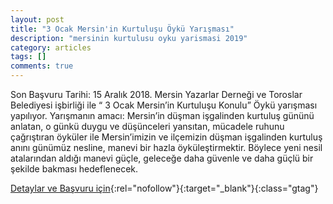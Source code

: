 ```yaml
---
layout: post
title: "3 Ocak Mersin'in Kurtuluşu Öykü Yarışması"
description: "mersinin kurtulusu oyku yarismasi 2019"
category: articles
tags: []
comments: true
---
```


Son Başvuru Tarihi: 15 Aralık 2018.
Mersin Yazarlar Derneği ve Toroslar Belediyesi işbirliği ile “ 3 Ocak Mersin’in Kurtuluşu Konulu” Öykü yarışması yapılıyor.
Yarışmanın amacı: Mersin’in düşman işgalinden kurtuluş gününü anlatan, o günkü duygu ve düşünceleri yansıtan, mücadele ruhunu çağrıştıran öyküler ile Mersin’imizin ve ilçemizin düşman işgalinden kurtuluş anını günümüz nesline, manevi bir hazla öyküleştirmektir. Böylece yeni nesil atalarından aldığı manevi güçle, geleceğe daha güvenle ve daha güçlü bir şekilde bakması hedeflenecek.

[Detaylar ve Başvuru için](https://www.toroslar-bld.gov.tr/sayfa.php?sayfa=etkinlikicerik&haberId=24&utm_source=edebiyatyarismalari.com&utm_medium=affiliate&utm_campaign=cpc){:rel="nofollow"}{:target="_blank"}{:class="gtag"}